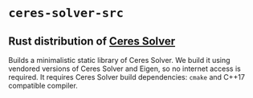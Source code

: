 # `ceres-solver-src`
## Rust distribution of [Ceres Solver](http://ceres-solver.org)

Builds a minimalistic static library of Ceres Solver.
We build it using vendored versions of Ceres Solver and Eigen, so no internet access is required.
It requires Ceres Solver build dependencies: `cmake` and C++17 compatible compiler.